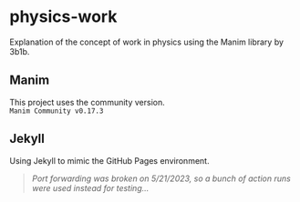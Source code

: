# physics-work
Explanation of the concept of work in physics using the Manim library by 3b1b.
## Manim
This project uses the community version.  
`Manim Community v0.17.3`
## Jekyll
Using Jekyll to mimic the GitHub Pages environment.
> *Port forwarding was broken on 5/21/2023, so a bunch of action runs were used instead for testing...*
